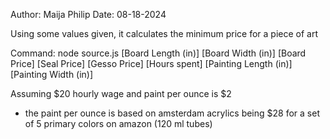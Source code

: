 Author: Maija Philip
Date: 08-18-2024

Using some  values given, it calculates the minimum price for a piece of art

Command: node source.js [Board Length (in)] [Board Width (in)] [Board Price] [Seal Price] [Gesso Price] [Hours spent] [Painting Length (in)] [Painting Width (in)]

Assuming $20 hourly wage and paint per ounce is $2
- the paint per ounce is based on amsterdam acrylics being $28 for a set of 5 primary colors on amazon (120 ml tubes)
